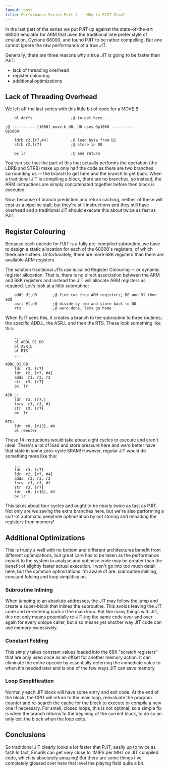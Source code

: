 ```yaml
---
layout: post
title: Performance Series Part 2 -- Why is PJIT Slow?
---
```


In the last part of the series we put PJIT up against the state-of-the-art 68000 emulator for ARM that used the traditional interpreter style of emulation, Cyclone 68000, and found PJIT to be rather compelling. But one cannot ignore the raw performance of a true JIT.

Generally, there are three reasons why a true JIT is going to be faster than PJIT:
- lack of threading overhead
- register colouring
- additional optimizations

## Lack of Threading Overhead

We left off the last series with this little bit of code for a MOVE.B:
```
    bl #offs                 ;@ to get here...            

;@ ---------- [1000] move.b d0, d0 uses Op1000 ----------
Op1000:

    ldrb r2,[r7,#4]          ;@ load byte from D1
    strb r2,[r7]             ;@ store in D0

    bx lr                    ;@ and return
```
You can see that the part of this that actually performs the operation (the LDRB and STRB) make up only half the code as there are two branches surrounding us -- the branch to get here and the branch to get back. When a traditional JIT is compiling a block, there are no branches, so instead, the ARM instructions are simply concatenated together before then block is executed. 

Now, because of branch prediction and return caching, neither of these will cost us a pipeline stall, but they're still instructions and they still have overhead and a traditional JIT should execute this about twice as fast as PJIT.

## Register Colouring

Because each opcode for PJIT is a fully pre-compiled subroutine, we have to design a static allocation for each of the 68000's registers, of which there are sixteen. Unfortunately, there are more 68K registers than there are available ARM registers.

The solution traditional JITs use is called Register Colouring -- or dynamic register allocation. That is, there is no direct association between the ARM and 68K registers and instead the JIT will allocate ARM registers as required. Let's look at a little subroutine:
```
    addl d1,d0       ;@ find two free ARM registers; R0 and R1 then add
    asrl #1,d0       ;@ divide by two and store back to D0
    rts              ;@ were done, lets go home
```
When PJIT sees this, it creates a branch to the subroutine to three routines; the specific ADD.L, the ASR.L and then the RTS. These look something like this:
```
    ...
    bl ADDL_D1_D0
    bl ASR_L
    bl RTS
    ...

ADDL_D1_D0:
    ldr  r3, [r7]
    ldr  r2, [r7, #4]
    adds  r3, r3, r2
    str  r3, [r7]
    bx  lr

ASR_L:
    ldr  r3, [r7,]
    lsrs  r3, r3, #1
    str  r3, [r7]
    bx  lr

RTS:
    ldr  r0, [r13], #4
    bl reenter
```
These 14 instructions would take about eight cycles to execute and aren't ideal. There's a lot of load and store pressure here and we'd better have that state in some zero-cycle SRAM! However, regular JIT would do something more like this:
```
    ...
    ldr  r3, [r7]
    ldr  r2, [r7, #4]
    adds  r3, r3, r2
    lsrs  r3, r3, #1
    str  r3, [r7]
    ldr  r0, [r13], #4
    bx lr
```
This takes about four cycles and ought to be nearly twice as fast as PJIT. Not only are we saving the extra branches here, but we're also performing a sort-of automatic peephole optimization by not storing and reloading the registers from memory!

## Additional Optimizations

This is truely a well with no bottom and different architectures benefit from different optimizations, but great care has to be taken as the performance impact to the system to analyse and optimise code may be greater than the benefit of slightly faster actual execution. I won't go into too much detail here, but the common optimizations I'm aware of are: subroutine inlining, constant folding and loop simplificaion.

### Subroutine Inlining

When jumping to an absolute addresses, the JIT may follow the jump and create a super-block that inlines the subroutine. This avoids leaving the JIT code and re-entering back in the main loop. But like many things with JIT, this not only means potentially re-JIT-ing the same code over and over again for every unique caller, but also means yet another way JIT code can use memory excessively.

### Constant Folding

This simply takes constant values loaded into the 68K "scratch registers" that are only used once as an offset for another memory action. It can eliminate the entire opcode by essentially deferring the immediate value to when it's needed later and is one of the few ways JIT can save memory.

### Loop Simplification

Normally each JIT block will have some entry and exit code. At the end of the block, the CPU will return to the main loop, reevaluate the program counter and re-search the cache for the block to execute or compile a new one if necessary. For small, closed loops, this is not optimal, so a simple fix is when the branch returns to the begining of the current block, to do so on only exit the block when the loop exits.

## Conclusions

So traditional JIT clearly looks a lot faster that PJIT, easily up to twice as fast! In fact, Emu68 can get very close to 1MIPS per MHz on JIT compiled code, which is absolutely amazing! But there are some things I've completely glossed over here that level the playing field quite a bit.
